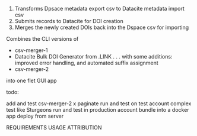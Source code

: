 
1. Transforms Dpsace metadata export csv to Datacite metadata import csv
2. Submits records to Datacite for DOI creation
3. Merges the newly created DOIs back into the Dspace csv for importing


Combines the CLI versions of 

- csv-merger-1
- Datacite Bulk DOI Generator from .LINK . . . with some additions: improved error handling, and automated suffix assignment
- csv-merger-2 

into one flet GUI app

todo: 

add and test csv-merger-2
x paginate
run and test on test account 
    complex test like Sturgeons
run and test in production account
bundle into a docker app
deploy from server


REQUIREMENTS
USAGE
ATTRIBUTION
